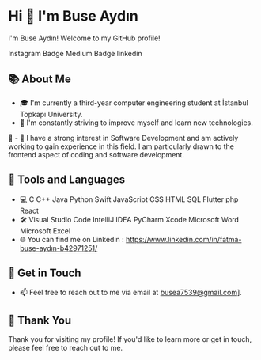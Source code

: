 # Hi 👋 I'm Buse Aydın

I'm Buse Aydın! Welcome to my GitHub profile!

Instagram Badge Medium Badge linkedin



## 📚 About Me

- 🎓 I'm currently a third-year computer engineering student at İstanbul Topkapı University.
- 🌱 I'm constantly striving to improve myself and learn new technologies.

💼 - 💼 I have a strong interest in Software Development and am actively working to gain experience in this field. I am particularly drawn to the frontend aspect of coding and software development.


## 🚀 Tools and Languages

- 💻 C C++ Java Python Swift JavaScript CSS HTML SQL Flutter php React
- 🛠️ Visual Studio Code IntelliJ IDEA PyCharm Xcode Microsoft Word Microsoft Excel
- 🌐 You can find me on Linkedin : https://www.linkedin.com/in/fatma-buse-aydın-b42971251/

## 🤝 Get in Touch

- 📫 Feel free to reach out to me via email at busea7539@gmail.com].

## 🌟 Thank You

Thank you for visiting my profile! If you'd like to learn more or get in touch, please feel free to reach out to me.



